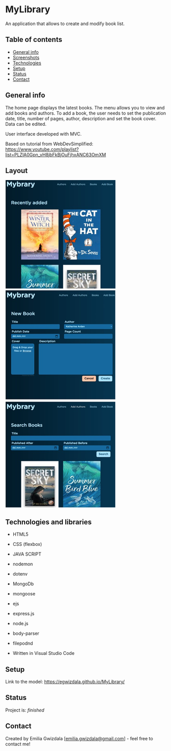 # MyLibrary
An application that allows to create and modify book list.

## Table of contents
* [General info](#general-info)
* [Screenshots](#screenshots)
* [Technologies](#technologies)
* [Setup](#setup)
* [Status](#status)
* [Contact](#contact)

## General info
The home page displays the latest books. The menu allows you to view and add books and authors. To add a book, the user needs to set the publication date, title, number of pages, author, description and set the book cover. Data can be edited. 

User interface developed with MVC.

Based on tutorial from WebDevSimplified: https://www.youtube.com/playlist?list=PLZlA0Gpn_vH8jbFkBjOuFjhxANC63OmXM


## Layout
![Screen](/imgs/mybrary.jpg)

## Technologies and libraries
* HTML5
* CSS (flexbox)
* JAVA SCRIPT 
* nodemon
* dotenv
* MongoDb
* mongoose
* ejs
* express.js
* node.js
* body-parser
* filepodnd
 
* Written in Visual Studio Code

## Setup
Link to the model:
https://egwizdala.github.io/MyLibrary/

## Status
Project is: _finished_

## Contact
Created by Emilia Gwizdala [emilia.gwizdala@gmail.com] - feel free to contact me!
